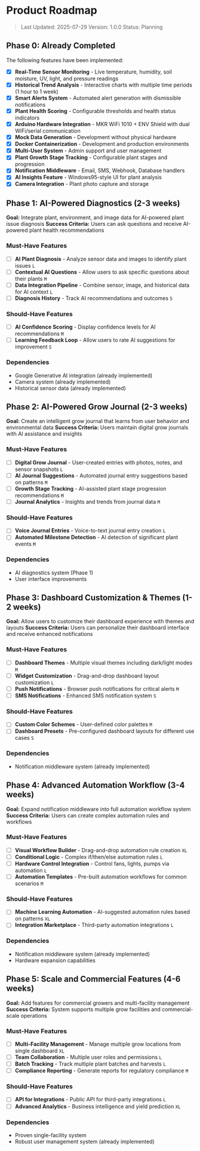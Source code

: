 # Product Roadmap

> Last Updated: 2025-07-29
> Version: 1.0.0
> Status: Planning

## Phase 0: Already Completed

The following features have been implemented:

- [x] **Real-Time Sensor Monitoring** - Live temperature, humidity, soil moisture, UV, light, and pressure readings
- [x] **Historical Trend Analysis** - Interactive charts with multiple time periods (1 hour to 1 week)
- [x] **Smart Alerts System** - Automated alert generation with dismissible notifications
- [x] **Plant Health Scoring** - Configurable thresholds and health status indicators
- [x] **Arduino Hardware Integration** - MKR WiFi 1010 + ENV Shield with dual WiFi/serial communication
- [x] **Mock Data Generation** - Development without physical hardware
- [x] **Docker Containerization** - Development and production environments
- [x] **Multi-User System** - Admin support and user management
- [x] **Plant Growth Stage Tracking** - Configurable plant stages and progression
- [x] **Notification Middleware** - Email, SMS, Webhook, Database handlers
- [x] **AI Insights Feature** - Windows95-style UI for plant analysis
- [x] **Camera Integration** - Plant photo capture and storage

## Phase 1: AI-Powered Diagnostics (2-3 weeks)

**Goal:** Integrate plant, environment, and image data for AI-powered plant issue diagnosis
**Success Criteria:** Users can ask questions and receive AI-powered plant health recommendations

### Must-Have Features

- [ ] **AI Plant Diagnosis** - Analyze sensor data and images to identify plant issues `L`
- [ ] **Contextual AI Questions** - Allow users to ask specific questions about their plants `M`
- [ ] **Data Integration Pipeline** - Combine sensor, image, and historical data for AI context `L`
- [ ] **Diagnosis History** - Track AI recommendations and outcomes `S`

### Should-Have Features

- [ ] **AI Confidence Scoring** - Display confidence levels for AI recommendations `M`
- [ ] **Learning Feedback Loop** - Allow users to rate AI suggestions for improvement `S`

### Dependencies

- Google Generative AI integration (already implemented)
- Camera system (already implemented)
- Historical sensor data (already implemented)

## Phase 2: AI-Powered Grow Journal (2-3 weeks)

**Goal:** Create an intelligent grow journal that learns from user behavior and environmental data
**Success Criteria:** Users maintain digital grow journals with AI assistance and insights

### Must-Have Features

- [ ] **Digital Grow Journal** - User-created entries with photos, notes, and sensor snapshots `L`
- [ ] **AI Journal Suggestions** - Automated journal entry suggestions based on patterns `M`
- [ ] **Growth Stage Tracking** - AI-assisted plant stage progression recommendations `M`
- [ ] **Journal Analytics** - Insights and trends from journal data `M`

### Should-Have Features

- [ ] **Voice Journal Entries** - Voice-to-text journal entry creation `L`
- [ ] **Automated Milestone Detection** - AI detection of significant plant events `M`

### Dependencies

- AI diagnostics system (Phase 1)
- User interface improvements

## Phase 3: Dashboard Customization & Themes (1-2 weeks)

**Goal:** Allow users to customize their dashboard experience with themes and layouts
**Success Criteria:** Users can personalize their dashboard interface and receive enhanced notifications

### Must-Have Features

- [ ] **Dashboard Themes** - Multiple visual themes including dark/light modes `M`
- [ ] **Widget Customization** - Drag-and-drop dashboard layout customization `L`
- [ ] **Push Notifications** - Browser push notifications for critical alerts `M`
- [ ] **SMS Notifications** - Enhanced SMS notification system `S`

### Should-Have Features

- [ ] **Custom Color Schemes** - User-defined color palettes `M`
- [ ] **Dashboard Presets** - Pre-configured dashboard layouts for different use cases `S`

### Dependencies

- Notification middleware system (already implemented)

## Phase 4: Advanced Automation Workflow (3-4 weeks)

**Goal:** Expand notification middleware into full automation workflow system
**Success Criteria:** Users can create complex automation rules and workflows

### Must-Have Features

- [ ] **Visual Workflow Builder** - Drag-and-drop automation rule creation `XL`
- [ ] **Conditional Logic** - Complex if/then/else automation rules `L`
- [ ] **Hardware Control Integration** - Control fans, lights, pumps via automation `L`
- [ ] **Automation Templates** - Pre-built automation workflows for common scenarios `M`

### Should-Have Features

- [ ] **Machine Learning Automation** - AI-suggested automation rules based on patterns `XL`
- [ ] **Integration Marketplace** - Third-party automation integrations `L`

### Dependencies

- Notification middleware system (already implemented)
- Hardware expansion capabilities

## Phase 5: Scale and Commercial Features (4-6 weeks)

**Goal:** Add features for commercial growers and multi-facility management
**Success Criteria:** System supports multiple grow facilities and commercial-scale operations

### Must-Have Features

- [ ] **Multi-Facility Management** - Manage multiple grow locations from single dashboard `XL`
- [ ] **Team Collaboration** - Multiple user roles and permissions `L`
- [ ] **Batch Tracking** - Track multiple plant batches and harvests `L`
- [ ] **Compliance Reporting** - Generate reports for regulatory compliance `M`

### Should-Have Features

- [ ] **API for Integrations** - Public API for third-party integrations `L`
- [ ] **Advanced Analytics** - Business intelligence and yield prediction `XL`

### Dependencies

- Proven single-facility system
- Robust user management system (already implemented)
